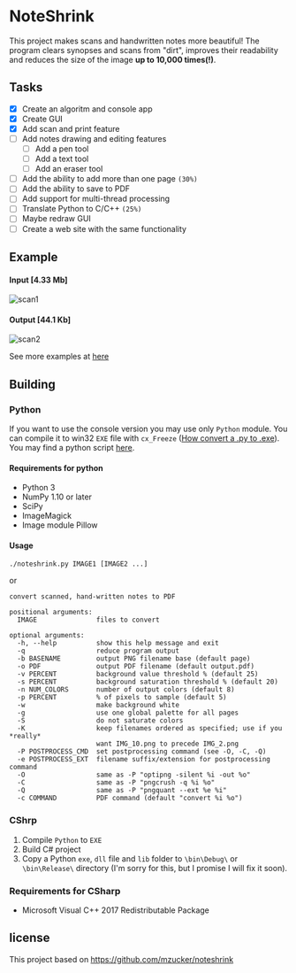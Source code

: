 NoteShrink
==========
This project makes scans and handwritten notes more beautiful! The program clears synopses and scans from "dirt", improves their readability and reduces the size of the image **up to 10,000 times(!)**.

## Tasks
- [X] Create an algoritm and console app
- [X] Create GUI
- [X] Add scan and print feature
- [ ] Add notes drawing and editing features
    - [ ] Add a pen tool
	- [ ] Add a text tool
	- [ ] Add an eraser tool
- [ ] Add the ability to add more than one page `(30%)`
- [ ] Add the ability to save to PDF
- [ ] Add support for multi-thread processing
- [ ] Translate Python to C/C++ `(25%)`
- [ ] Maybe redraw GUI
- [ ] Create a web site with the same functionality

## Example

#### Input [4.33 Mb]

![scan1](/examples/Input2.png "Input image. 4.33 Mb")

#### Output [44.1 Kb]

![scan2](/examples/output2.png "Output image. 44.1 Kb")

See more examples at [here](/examples)

## Building

### Python
If you want to use the console version you may use only `Python` module. You can compile it to win32 `EXE` file with `cx_Freeze` ([How convert a .py to .exe](https://stackoverflow.com/questions/41570359/how-can-i-convert-a-py-to-exe-for-python)). You may find a python script [here](/PythonModule/noteshrink.py).

#### Requirements for python

 - Python 3
 - NumPy 1.10 or later
 - SciPy
 - ImageMagick
 - Image module Pillow

#### Usage

```
./noteshrink.py IMAGE1 [IMAGE2 ...]
```
or
```
convert scanned, hand-written notes to PDF

positional arguments:
  IMAGE               files to convert

optional arguments:
  -h, --help          show this help message and exit
  -q                  reduce program output
  -b BASENAME         output PNG filename base (default page)
  -o PDF              output PDF filename (default output.pdf)
  -v PERCENT          background value threshold % (default 25)
  -s PERCENT          background saturation threshold % (default 20)
  -n NUM_COLORS       number of output colors (default 8)
  -p PERCENT          % of pixels to sample (default 5)
  -w                  make background white
  -g                  use one global palette for all pages
  -S                  do not saturate colors
  -K                  keep filenames ordered as specified; use if you *really*
                      want IMG_10.png to precede IMG_2.png
  -P POSTPROCESS_CMD  set postprocessing command (see -O, -C, -Q)
  -e POSTPROCESS_EXT  filename suffix/extension for postprocessing command
  -O                  same as -P "optipng -silent %i -out %o"
  -C                  same as -P "pngcrush -q %i %o"
  -Q                  same as -P "pngquant --ext %e %i"
  -c COMMAND          PDF command (default "convert %i %o")
```

### CShrp
 1. Compile `Python` to `EXE`
 2. Build C# project
 3. Copy a Python `exe`, `dll` file and `lib` folder to `\bin\Debug\` or `\bin\Release\` directory (I'm sorry for this, but I promise I will fix it soon).

### Requirements for CSharp
 - Microsoft Visual C++ 2017 Redistributable Package

## license
This project based on https://github.com/mzucker/noteshrink
